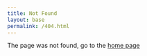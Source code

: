 ```yaml
---
title: Not Found
layout: base
permalink: /404.html
---
```


The page was not found, go to the [home page](./)
